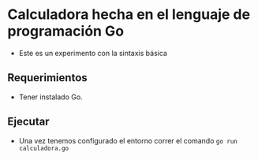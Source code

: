# Calculadora hecha en el lenguaje de programación Go
  - Este es un experimento con la sintaxis básica
  
## Requerimientos
- Tener instalado Go.

## Ejecutar
- Una vez tenemos configurado el entorno correr el comando `go run calculadora.go`

